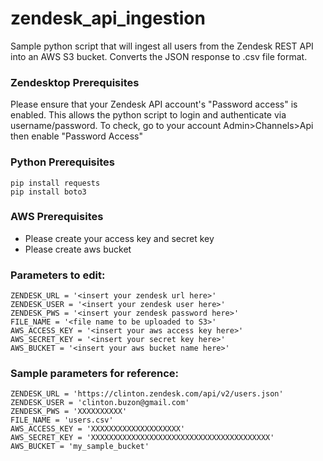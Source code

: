 # zendesk_api_ingestion
Sample python script that will ingest all users from the Zendesk REST API into an AWS S3 bucket. Converts the JSON response to .csv file format.

### Zendesktop Prerequisites

Please ensure that your Zendesk API account's "Password access" is enabled. This allows the python script to login and authenticate via username/password. To check, go to your account Admin>Channels>Api then enable "Password Access"

### Python Prerequisites

    pip install requests
    pip install boto3

### AWS Prerequisites

+ Please create your access key and secret key
+ Please create aws bucket

### Parameters to edit:

    ZENDESK_URL = '<insert your zendesk url here>'
    ZENDESK_USER = '<insert your zendesk user here>'
    ZENDESK_PWS = '<insert your zendesk password here>'
    FILE_NAME = '<file name to be uploaded to S3>'
    AWS_ACCESS_KEY = '<insert your aws access key here>'
    AWS_SECRET_KEY = '<insert your secret key here>'
    AWS_BUCKET = '<insert your aws bucket name here>'

### Sample parameters for reference:

    ZENDESK_URL = 'https://clinton.zendesk.com/api/v2/users.json'
    ZENDESK_USER = 'clinton.buzon@gmail.com'
    ZENDESK_PWS = 'XXXXXXXXXX'
    FILE_NAME = 'users.csv'
    AWS_ACCESS_KEY = 'XXXXXXXXXXXXXXXXXXXX' 
    AWS_SECRET_KEY = 'XXXXXXXXXXXXXXXXXXXXXXXXXXXXXXXXXXXXXXXX'
    AWS_BUCKET = 'my_sample_bucket'
